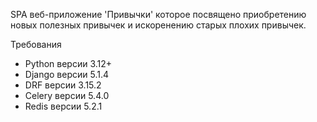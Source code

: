SPA веб-приложение 'Привычки' которое посвящено приобретению новых полезных привычек и искоренению старых плохих
привычек.

Требования
- Python версии 3.12+
- Django версии 5.1.4
- DRF версии 3.15.2
- Celery версии 5.4.0
- Redis версии 5.2.1